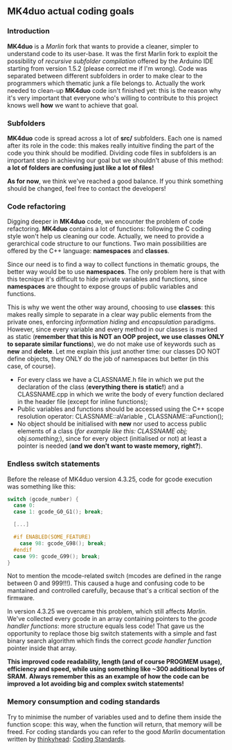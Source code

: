 ## MK4duo actual coding goals

### Introduction
**MK4duo** is a _Marlin_ fork that wants to provide a cleaner, simpler to understand code to its user-base. It was the first Marlin fork to exploit the possibility of _recursive subfolder compilation_ offered by the Arduino IDE starting from version 1.5.2 (please correct me if I'm wrong). Code was separated between different subfolders in order to make clear to the programmers which thematic junk a file belongs to. Actually the work needed to clean-up **MK4duo** code isn't finished yet: this is the reason why it's very important that everyone who's willing to contribute to this project knows well **how** we want to achieve that goal.

### Subfolders
**MK4duo** code is spread across a lot of **src/** subfolders. Each one is named after its role in the code: this makes really intuitive finding the part of the code you think should be modified. Dividing code files in subfolders is an important step in achieving our goal but we shouldn't abuse of this method: **a lot of folders are confusing just like a lot of files!**

**As for now**, we think we've reached a good balance. If you think something should be changed, feel free to contact the developers!

### Code refactoring
Digging deeper in **MK4duo** code, we encounter the problem of code refactoring. **MK4duo** contains a lot of functions: following the C coding style won't help us cleaning our code. Actually, we need to provide a gerarchical code structure to our functions. Two main possibilities are offered by the C++ language: **namespaces** and **classes**.

Since our need is to find a way to collect functions in thematic groups, the better way would be to use **namespaces**. The only problem here is that with this tecnique it's difficult to hide private variables and functions, since **namespaces** are thought to expose groups of public variables and functions.

This is why we went the other way around, choosing to use **classes**: this makes really simple to separate in a clear way public elements from the private ones, enforcing _information hiding_ and _encapsulation_ paradigms. However, since every variable and every method in our classes is marked as static (**remember that this is NOT an OOP project, we use classes ONLY to separate similar functions**), we do not make use of keywords such as **new** and **delete**. Let me explain this just another time: our classes DO NOT define objects, they ONLY do the job of namespaces but better (in this case, of course).

- For every class we have a CLASSNAME.h file in which we put the declaration of the class (**everything there is static!**) and a CLASSNAME.cpp in which we write the body of every function declared in the header file (except for inline functions);
- Public variables and functions should be accessed using the C++ scope resolution operator: CLASSNAME::aVariable , CLASSNAME::aFunction();
- No object should be initialised with **new** nor used to access public elements of a class (_for example like this: CLASSNAME obj; obj.something;_), since for every object (initialised or not) at least a pointer is needed (**and we don't want to waste memory, right?**).

### Endless switch statements
Before the release of MK4duo version 4.3.25, code for gcode execution was something like this:

```cpp
switch (gcode_number) {
  case 0:
  case 1: gcode_G0_G1(); break;

  [...]

  #if ENABLED(SOME_FEATURE)
    case 98: gcode_G98(); break;
  #endif
  case 99: gcode_G99(); break;
}
```

Not to mention the mcode-related switch (mcodes are defined in the range between 0 and 999!!!). This caused a huge and confusing code to be mantained and controlled carefully, because that's a critical section of the firmware.

In version 4.3.25 we overcame this problem, which still affects _Marlin_. We've collected every gcode in an array containing pointers to the _gcode handler functions_: more structure equals less code! That gave us the opportunity to replace those big switch statements with a simple and fast binary search algorithm which finds the correct _gcode handler function_ pointer inside that array.

**This improved code readability, length (and of course PROGMEM usage), efficiency and speed, while using something like ~300 additional bytes of SRAM.**
**Always remember this as an example of how the code can be improved a lot avoiding big and complex switch statements!**

### Memory consumption and coding standards
Try to minimise the number of variables used and to define them inside the function scope: this way, when the function will return, that memory will be freed. For coding standards you can refer to the good _Marlin_ documentation written by [thinkyhead](https://github.com/thinkyhead): [Coding Standards](https://github.com/MarlinFirmware/MarlinDocumentation/blob/master/_development/coding_standards.md).
